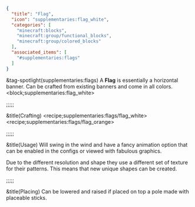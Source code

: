 ```json
{
  "title": "Flag",
  "icon": "supplementaries:flag_white",
  "categories": [
    "minecraft:blocks",
    "minecraft:group/functional_blocks",
    "minecraft:group/colored_blocks"
  ],
  "associated_items": [
    "#supplementaries:flags"
  ]
}
```

&tag-spotlight(supplementaries:flags)
A **Flag** is essentially a horizontal banner.
Can be crafted from existing banners and come in all colors.
<block;supplementaries:flag_white>

;;;;;

&title(Crafting)
<recipe;supplementaries:flags/flag_white>
<recipe;supplementaries:flags/flag_orange>

;;;;;

&title(Usage)
Will swing in the wind and have a fancy animation option that can be enabled in the configs or viewed with fabulous graphics.


Due to the different resolution and shape they use a different set of texture for their patterns. This means that new unique shapes can be created.

;;;;;

&title(Placing)
Can be lowered and raised if placed on top a pole made with placeable sticks.